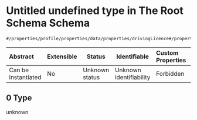 # Untitled undefined type in The Root Schema Schema

```txt
#/properties/profile/properties/data/properties/drivingLicence#/properties/profile/properties/data/properties/drivingLicence/examples/0
```




| Abstract            | Extensible | Status         | Identifiable            | Custom Properties | Additional Properties | Access Restrictions | Defined In                                                                           |
| :------------------ | ---------- | -------------- | ----------------------- | :---------------- | --------------------- | ------------------- | ------------------------------------------------------------------------------------ |
| Can be instantiated | No         | Unknown status | Unknown identifiability | Forbidden         | Allowed               | none                | [quote_schema.schema.json\*](../out/quote_schema.schema.json "open original schema") |

## 0 Type

unknown
